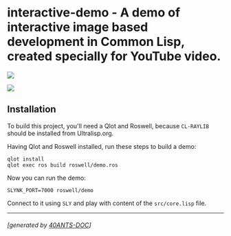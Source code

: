 <a id="x-28INTERACTIVE-DEMO-DOCS-2FINDEX-3A-40README-2040ANTS-DOC-2FLOCATIVES-3ASECTION-29"></a>

# interactive-demo - A demo of interactive image based development in Common Lisp, created specially for YouTube video.

[![](https://github-actions.40ants.com/40ants/lisp-interactive-demo/matrix.svg?only=ci.run-tests)][faff]

![](http://quickdocs.org/badge/interactive-demo.svg)

<a id="x-28INTERACTIVE-DEMO-DOCS-2FINDEX-3A-3A-40INSTALLATION-2040ANTS-DOC-2FLOCATIVES-3ASECTION-29"></a>

## Installation

To build this project, you'll need a Qlot and Roswell, because `CL-RAYLIB` should be installed from Ultralisp.org.

Having Qlot and Roswell installed, run these steps to build a demo:

```
qlot install
qlot exec ros build roswell/demo.ros
```
Now you can run the demo:

```
SLYNK_PORT=7000 roswell/demo
```
Connect to it using `SLY` and play with content of the `src/core.lisp` file.


[faff]: https://github.com/40ants/lisp-interactive-demo/actions

* * *
###### [generated by [40ANTS-DOC](https://40ants.com/doc/)]
